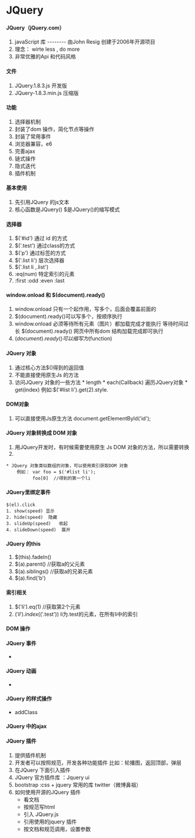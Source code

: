 JQuery
====
#### JQuery（jQuery.com）
   1. javaScript 库 --------  由John Resig 创建于2006年开源项目
   2. 理念： wirte less , do more
   3. 非常优雅的Api 和代码风格

#### 文件
 1. JQuery.1.8.3.js  开发版
 2. JQuery-1.8.3.min.js  压缩版


#### 功能
   1. 选择器机制
   2. 封装了dom 操作，简化节点等操作
   3. 封装了常用事件
   4. 浏览器兼容，e6
   5. 完善ajax
   6. 链式操作
   7. 隐式迭代
   8. 插件机制

#### 基本使用
   1. 先引用JQuery 的js文本
   2. 核心函数是JQuery()
        $是JQuery()的缩写模式

####  选择器
  1. $('#id') 通过 id 的方式
  2. $('.test') 通过class的方式
  3. $('p')   通过标签的方式
  4. $('.list li')   层次选择器
  5. $('.list li ,.list')
  6. :eq(num) 特定索引的元素
  7. :first :odd :even :last

#### window.onload 和 $(document).ready()
  1. window.onload 只有一个起作用，写多个，后面会覆盖前面的
  2. $(document).ready()可以写多个，按顺序执行
  3. window.onload 必须等待所有元素（图片）都加载完成才能执行   等待时间过长
     $(document).ready() 网页中所有dom 结构加载完成即可执行
  4. $(document).ready() 可以缩写为$(function)


#### JQuery 对象
  1. 通过核心方法$()得到的返回值
  2. 不能直接使用原生Js 的方法
  3. 访问JQuery 对象的一些方法
    * length
    * each(Callback) 遍历JQuery对象
    * get(index)
        例如:$('#list li').get(2).style.


####  DOM对象
  1. 可以直接使用Js原生方法
    document.getElementById('id');


#### JQuery 对象转换成 DOM 对象
  1. 用JQuery开发时，有时候需要使用原生 Js DOM 对象的方法，所以需要转换
  2.
    * JQuery 对象类似数组的对象，可以使用索引获取DOM 对象
        例如： var foo = $('#list li');
              foo[0]  //得到的第一个li

#### JQuery里绑定事件
    $(el).click
    1. show(speed) 显示
    2. hide(speed)  隐藏
    3. slideUp(speed)   收起
    4. slideDown(speed)  展开



####  JQuery 的this
  1. $(this).fadeIn()
  2. $(a).parent()  //获取a的父元素
  3. $(a).siblings()  //获取a的兄弟元素
  3. $(a).find('b')


#### 索引相关
  1. $('li').eq(1) //获取第2个元素
  2. $('li').index($('.test'))   li为.test的元素，在所有li中的索引


#### DOM 操作



#### JQuery 事件
   *

#### JQuery 动画
  *



#### JQuery 的样式操作
  * addClass


#### JQuery 中的ajax



#### JQuery 插件
  1. 提供插件机制
  2. 开发者可以按照规范，开发各种功能插件 比如：轮播图，返回顶部，弹层
  3. 在JQuery 下面引入插件
  4. JQuery 官方插件库  ：Jquery ui
  5. bootstrap :css + jquery 常用的库  twitter（微博鼻祖）
  6. 如何使用开源的JQuery 插件
      * 看文档
      * 按规范写html
      * 引入 JQuery.js
      * 引用使用的jquery 插件
      * 按文档和规范调用，设置参数
